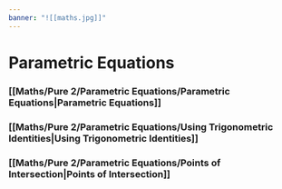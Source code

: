 ```yaml
---
banner: "![[maths.jpg]]"
---
```

# Parametric Equations 

### [[Maths/Pure 2/Parametric Equations/Parametric Equations|Parametric Equations]]

### [[Maths/Pure 2/Parametric Equations/Using Trigonometric Identities|Using Trigonometric Identities]]

### [[Maths/Pure 2/Parametric Equations/Points of Intersection|Points of Intersection]]
